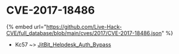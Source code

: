 # CVE-2017-18486
{% embed url="https://github.com/Live-Hack-CVE/full_database/blob/main/cves/2017/CVE-2017-18486.json" %}

* Kc57 ~> [JitBit_Helpdesk_Auth_Bypass](https://www.alice-snow.ru/2017/database/cve-2017-18486/jitbit_helpdesk_auth_bypass-kc57)